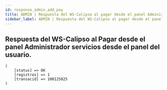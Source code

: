```yaml
---
id: response_admin_add_pay
title: ADMIN | Respuesta del WS-Calipso al pagar desde el panel Administrador
sidebar_label: ADMIN | Respuesta del WS-Calipso al pagar desde el panel Administrador
---
```


## Respuesta del WS-Calipso al Pagar desde el panel Administrador servicios desde el panel del usuario.






```
(
    [status] => OK
    [registros] => 1
    [transacid] => 100125825
)

```